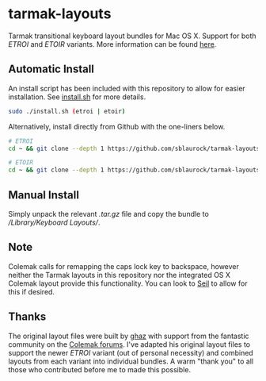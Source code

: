 tarmak-layouts
==============

Tarmak transitional keyboard layout bundles for Mac OS X. Support for both *ETROI* and *ETOIR* variants. More information can be found [here](http://forum.colemak.com/viewtopic.php?pid=14776).

## Automatic Install
An install script has been included with this repository to allow for easier installation. See [install.sh](https://github.com/sblaurock/tarmak-layouts/blob/master/install.sh) for more details.
```bash
sudo ./install.sh (etroi | etoir)
```
Alternatively, install directly from Github with the one-liners below.
```bash
# ETROI
cd ~ && git clone --depth 1 https://github.com/sblaurock/tarmak-layouts.git && cd tarmak-layouts && chmod +x install.sh && sudo ./install.sh etroi
```

```bash
# ETOIR
cd ~ && git clone --depth 1 https://github.com/sblaurock/tarmak-layouts.git && cd tarmak-layouts && chmod +x install.sh && sudo ./install.sh etoir
```

## Manual Install
Simply unpack the relevant *.tar.gz* file and copy the bundle to */Library/Keyboard Layouts/*.

## Note
Colemak calls for remapping the caps lock key to backspace, however neither the Tarmak layouts in this repository nor the integrated OS X Colemak layout provide this functionality. You can look to [Seil](https://pqrs.org/osx/karabiner/seil.html.en) to allow for this if desired.

## Thanks
The original layout files were built by [ghaz](http://forum.colemak.com/profile.php?id=2210) with support from the fantastic community on the [Colemak forums](http://forum.colemak.com/). I've adapted his original layout files to support the newer *ETROI* variant (out of personal necessity) and combined layouts from each variant into individual bundles. A warm "thank you" to all those who contributed before me to made this possible.
